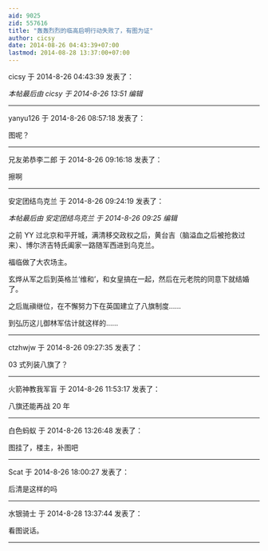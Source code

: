 ```yaml
---
aid: 9025
zid: 557616
title: "轰轰烈烈的临高启明行动失败了，有图为证"
author: cicsy
date: 2014-08-26 04:43:39+07:00
lastmod: 2014-08-28 13:37:00+07:00
---
```


cicsy 于 2014-8-26 04:43:39 发表了：

_本帖最后由 cicsy 于 2014-8-26 13:51 编辑_

---

yanyu126 于 2014-8-26 08:57:18 发表了：

图呢？

---

兄友弟恭李二郎 于 2014-8-26 09:16:18 发表了：

擦啊

---

安定团结鸟克兰 于 2014-8-26 09:24:19 发表了：

_本帖最后由 安定团结鸟克兰 于 2014-8-26 09:25 编辑_

之前 YY 过北京和平开城，满清移交政权之后，黄台吉（脑溢血之后被抢救过来）、博尔济吉特氏阖家一路随军西进到乌克兰。

福临做了大农场主。

玄烨从军之后到英格兰‘维和’，和女皇搞在一起，然后在元老院的同意下就结婚了。

之后胤禛继位，在不懈努力下在英国建立了八旗制度……

到弘历这儿御林军估计就这样的……

---

ctzhwjw 于 2014-8-26 09:27:35 发表了：

03 式列装八旗了？

---

火箭神教我军盲 于 2014-8-26 11:53:17 发表了：

八旗还能再战 20 年

---

白色蚂蚁 于 2014-8-26 13:26:48 发表了：

图挂了，楼主，补图吧

---

Scat 于 2014-8-26 18:00:27 发表了：

后清是这样的吗

---

水银骑士 于 2014-8-28 13:37:44 发表了：

看图说话。

---
